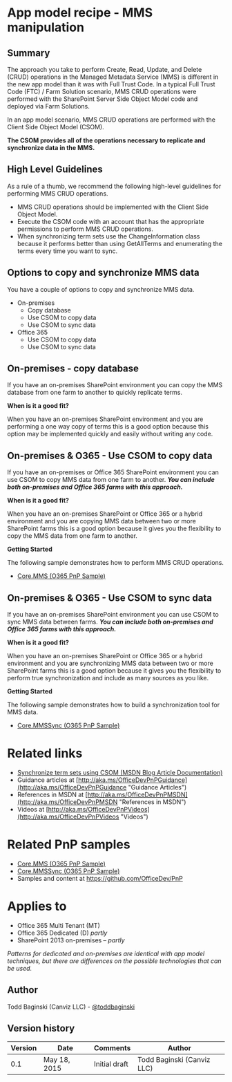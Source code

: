 App model recipe - MMS manipulation
===================================

Summary
-------

The approach you take to perform Create, Read, Update, and Delete (CRUD) operations in the Managed Metadata Service (MMS) is different in the new app model than it was with Full Trust Code.  In a typical Full Trust Code (FTC) / Farm Solution scenario, MMS CRUD operations were performed with the SharePoint Server Side Object Model code and deployed via Farm Solutions. 

In an app model scenario, MMS CRUD operations are performed with the Client Side Object Model (CSOM).

**The CSOM provides all of the operations necessary to replicate and synchronize data in the MMS.**

High Level Guidelines
---------------------

As a rule of a thumb, we recommend the following high-level guidelines for performing MMS CRUD operations.

- MMS CRUD operations should be implemented with the Client Side Object Model.
- Execute the CSOM code with an account that has the appropriate permissions to perform MMS CRUD operations.
- When synchronizing term sets use the ChangeInformation class because it performs better  than using GetAllTerms and enumerating the terms every time you want to sync. 


Options to copy and synchronize MMS data
----------------------------------------

You have a couple of options to copy and synchronize MMS data.

- On-premises
	+ Copy database
	+ Use CSOM to copy data
	+ Use CSOM to sync data
- Office 365
	+ Use CSOM to copy data
	+ Use CSOM to sync data

On-premises - copy database
---------------------------
If you have an on-premises SharePoint environment you can copy the MMS database from one farm to another to quickly replicate terms.

**When is it a good fit?**

When you have an on-premises SharePoint environment and you are performing a one way copy of terms this is a good option because this option may be implemented quickly and easily without writing any code.

On-premises & O365 - Use CSOM to copy data
------------------------------------------
If you have an on-premises or Office 365 SharePoint environment you can use CSOM to copy MMS data from one farm to another.  ***You can include both on-premises and Office 365 farms with this approach.***

**When is it a good fit?**

When you have an on-premises SharePoint or Office 365 or a hybrid environment and you are copying MMS data between two or more SharePoint farms this is a good option because it gives you the flexibility to copy the MMS data from one farm to another.

**Getting Started**

The following sample demonstrates how to perform MMS CRUD operations.

- [Core.MMS (O365 PnP Sample)](https://github.com/OfficeDev/PnP/tree/dev/Samples/Core.MMS)

On-premises & O365 - Use CSOM to sync data
------------------------------------------
If you have an on-premises SharePoint environment you can use CSOM to sync MMS data between farms. ***You can include both on-premises and Office 365 farms with this approach.***

**When is it a good fit?**

When you have an on-premises SharePoint or Office 365 or a hybrid environment and you are synchronizing MMS data between two or more SharePoint farms this is a good option because it gives you the flexibility to perform true synchronization and include as many sources as you like.

**Getting Started**

The following sample demonstrates how to build a synchronization tool for MMS data.

- [Core.MMSSync (O365 PnP Sample)](https://github.com/OfficeDev/PnP/tree/dev/Samples/Core.MMSSync)

Related links
=============
- [Synchronize term sets using CSOM (MSDN Blog Article Documentation)](http://blogs.msdn.com/b/frank_marasco/archive/2014/06/29/synchronize-term-sets-with-the-term-store-csom.aspx)
- Guidance articles at [http://aka.ms/OfficeDevPnPGuidance](http://aka.ms/OfficeDevPnPGuidance "Guidance Articles")
- References in MSDN at [http://aka.ms/OfficeDevPnPMSDN](http://aka.ms/OfficeDevPnPMSDN "References in MSDN")
- Videos at [http://aka.ms/OfficeDevPnPVideos](http://aka.ms/OfficeDevPnPVideos "Videos")

Related PnP samples
===================

- [Core.MMS (O365 PnP Sample)](https://github.com/OfficeDev/PnP/tree/dev/Samples/Core.MMS)
- [Core.MMSSync (O365 PnP Sample)](https://github.com/OfficeDev/PnP/tree/dev/Samples/Core.MMSSync)
- Samples and content at https://github.com/OfficeDev/PnP

Applies to
==========
- Office 365 Multi Tenant (MT)
- Office 365 Dedicated (D) *partly*
- SharePoint 2013 on-premises – *partly*

*Patterns for dedicated and on-premises are identical with app model techniques, but there are differences on the possible technologies that can be used.*

Author
------
Todd Baginski (Canviz LLC) - [@toddbaginski](https://twitter.com/toddbaginski)

Version history
---------------
Version  | Date | Comments | Author
---------| -----| ---------| ------
0.1  | May 18, 2015 | Initial draft | Todd Baginski (Canviz LLC)
